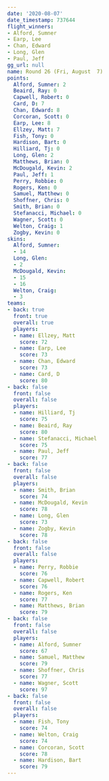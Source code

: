 ```yaml
---
date: '2020-08-07'
date_timestamp: 737644
flight_winners:
- Alford, Sumner
- Earp, Lee
- Chan, Edward
- Long, Glen
- Paul, Jeff
gg_url: null
name: Round 26 (Fri, August  7)
points:
  Alford, Sumner: 2
  Beaird, Ray: 0
  Capwell, Robert: 0
  Card, D: 7
  Chan, Edward: 8
  Corcoran, Scott: 0
  Earp, Lee: 8
  Ellzey, Matt: 7
  Fish, Tony: 0
  Hardison, Bart: 0
  Hilliard, Tj: 0
  Long, Glen: 2
  Matthews, Brian: 0
  McDougald, Kevin: 2
  Paul, Jeff: 1
  Perry, Robbie: 0
  Rogers, Ken: 0
  Samuel, Matthew: 0
  Shoffner, Chris: 0
  Smith, Brian: 0
  Stefanacci, Michael: 0
  Wagner, Scott: 0
  Welton, Craig: 1
  Zogby, Kevin: 0
skins:
  Alford, Sumner:
  - 14
  Long, Glen:
  - 2
  McDougald, Kevin:
  - 15
  - 16
  Welton, Craig:
  - 3
teams:
- back: true
  front: true
  overall: true
  players:
  - name: Ellzey, Matt
    score: 72
  - name: Earp, Lee
    score: 73
  - name: Chan, Edward
    score: 73
  - name: Card, D
    score: 80
- back: false
  front: false
  overall: false
  players:
  - name: Hilliard, Tj
    score: 75
  - name: Beaird, Ray
    score: 80
  - name: Stefanacci, Michael
    score: 75
  - name: Paul, Jeff
    score: 77
- back: false
  front: false
  overall: false
  players:
  - name: Smith, Brian
    score: 74
  - name: McDougald, Kevin
    score: 78
  - name: Long, Glen
    score: 73
  - name: Zogby, Kevin
    score: 78
- back: false
  front: false
  overall: false
  players:
  - name: Perry, Robbie
    score: 76
  - name: Capwell, Robert
    score: 76
  - name: Rogers, Ken
    score: 77
  - name: Matthews, Brian
    score: 79
- back: false
  front: false
  overall: false
  players:
  - name: Alford, Sumner
    score: 67
  - name: Samuel, Matthew
    score: 79
  - name: Shoffner, Chris
    score: 77
  - name: Wagner, Scott
    score: 97
- back: false
  front: false
  overall: false
  players:
  - name: Fish, Tony
    score: 74
  - name: Welton, Craig
    score: 74
  - name: Corcoran, Scott
    score: 78
  - name: Hardison, Bart
    score: 79
---
```

